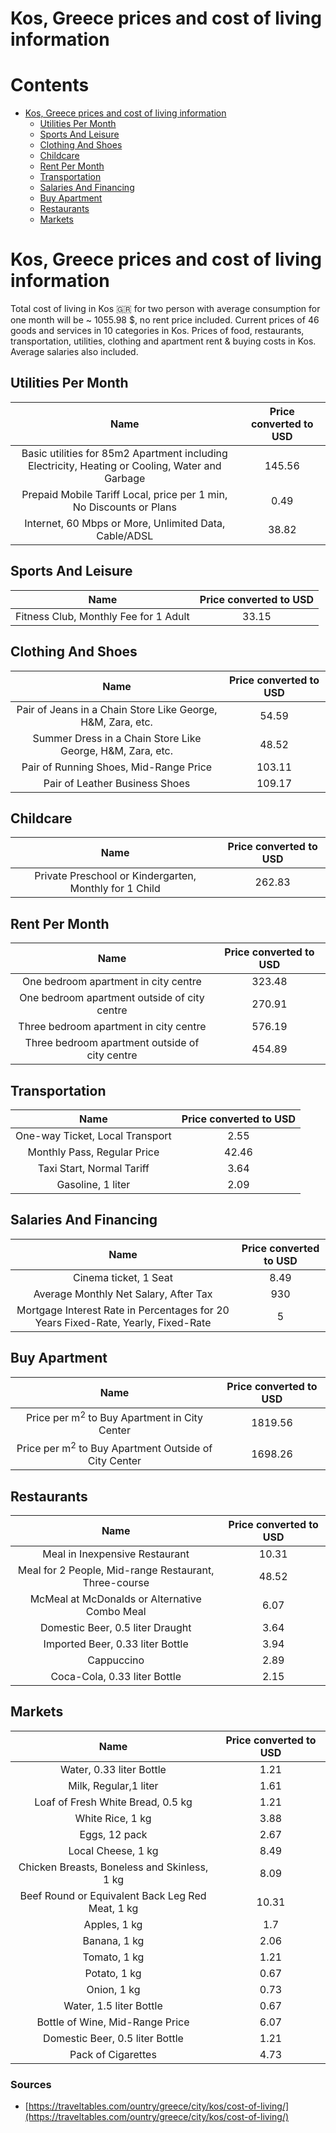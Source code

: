 
Kos, Greece prices and cost of living information
=================================================

Contents
========

* [Kos, Greece prices and cost of living information](#kos-greece-prices-and-cost-of-living-information)
	* [Utilities Per Month](#utilities-per-month)
	* [Sports And Leisure](#sports-and-leisure)
	* [Clothing And Shoes](#clothing-and-shoes)
	* [Childcare](#childcare)
	* [Rent Per Month](#rent-per-month)
	* [Transportation](#transportation)
	* [Salaries And Financing](#salaries-and-financing)
	* [Buy Apartment](#buy-apartment)
	* [Restaurants](#restaurants)
	* [Markets](#markets)

# Kos, Greece prices and cost of living information


Total cost of living in Kos 🇬🇷 for two person with average consumption for one month will be ~ 1055.98 $, no rent price 
included. Current prices of 46 goods and services in 10 categories  in Kos. Prices of food, restaurants, transportation,
 utilities, clothing and apartment rent & buying costs in Kos. Average salaries also included.
## Utilities Per Month
  

|Name|Price converted to USD|
| :---: | :---: |
|Basic utilities for 85m2 Apartment including Electricity, Heating or Cooling, Water and Garbage|145.56|
|Prepaid Mobile Tariff Local, price per 1 min, No Discounts or Plans|0.49|
|Internet, 60 Mbps or More, Unlimited Data, Cable/ADSL|38.82|
  

## Sports And Leisure
  

|Name|Price converted to USD|
| :---: | :---: |
|Fitness Club, Monthly Fee for 1 Adult|33.15|
  

## Clothing And Shoes
  

|Name|Price converted to USD|
| :---: | :---: |
|Pair of Jeans in a Chain Store Like George, H&M, Zara, etc.|54.59|
|Summer Dress in a Chain Store Like George, H&M, Zara, etc.|48.52|
|Pair of Running Shoes, Mid-Range Price|103.11|
|Pair of Leather Business Shoes|109.17|
  

## Childcare
  

|Name|Price converted to USD|
| :---: | :---: |
|Private Preschool or Kindergarten, Monthly for 1 Child|262.83|
  

## Rent Per Month
  

|Name|Price converted to USD|
| :---: | :---: |
|One bedroom apartment in city centre|323.48|
|One bedroom apartment outside of city centre|270.91|
|Three bedroom apartment in city centre|576.19|
|Three bedroom apartment outside of city centre|454.89|
  

## Transportation
  

|Name|Price converted to USD|
| :---: | :---: |
|One-way Ticket, Local Transport|2.55|
|Monthly Pass, Regular Price|42.46|
|Taxi Start, Normal Tariff|3.64|
|Gasoline, 1 liter|2.09|
  

## Salaries And Financing
  

|Name|Price converted to USD|
| :---: | :---: |
|Cinema ticket, 1 Seat|8.49|
|Average Monthly Net Salary, After Tax|930|
|Mortgage Interest Rate in Percentages for 20 Years Fixed-Rate, Yearly, Fixed-Rate|5|
  

## Buy Apartment
  

|Name|Price converted to USD|
| :---: | :---: |
|Price per m<sup>2</sup> to Buy Apartment in City Center|1819.56|
|Price per m<sup>2</sup> to Buy Apartment Outside of City Center|1698.26|
  

## Restaurants
  

|Name|Price converted to USD|
| :---: | :---: |
|Meal in Inexpensive Restaurant|10.31|
|Meal for 2 People, Mid-range Restaurant, Three-course|48.52|
|McMeal at McDonalds or Alternative Combo Meal|6.07|
|Domestic Beer, 0.5 liter Draught|3.64|
|Imported Beer, 0.33 liter Bottle|3.94|
|Cappuccino|2.89|
|Coca-Cola, 0.33 liter Bottle|2.15|
  

## Markets
  

|Name|Price converted to USD|
| :---: | :---: |
|Water, 0.33 liter Bottle|1.21|
|Milk, Regular,1 liter|1.61|
|Loaf of Fresh White Bread, 0.5 kg|1.21|
|White Rice, 1 kg|3.88|
|Eggs, 12 pack|2.67|
|Local Cheese, 1 kg|8.49|
|Chicken Breasts, Boneless and Skinless, 1 kg|8.09|
|Beef Round or Equivalent Back Leg Red Meat, 1 kg |10.31|
|Apples, 1 kg|1.7|
|Banana, 1 kg|2.06|
|Tomato, 1 kg|1.21|
|Potato, 1 kg|0.67|
|Onion, 1 kg|0.73|
|Water, 1.5 liter Bottle|0.67|
|Bottle of Wine, Mid-Range Price|6.07|
|Domestic Beer, 0.5 liter Bottle|1.21|
|Pack of Cigarettes|4.73|
  

### Sources

- [https://traveltables.com/ountry/greece/city/kos/cost-of-living/](https://traveltables.com/ountry/greece/city/kos/cost-of-living/)
